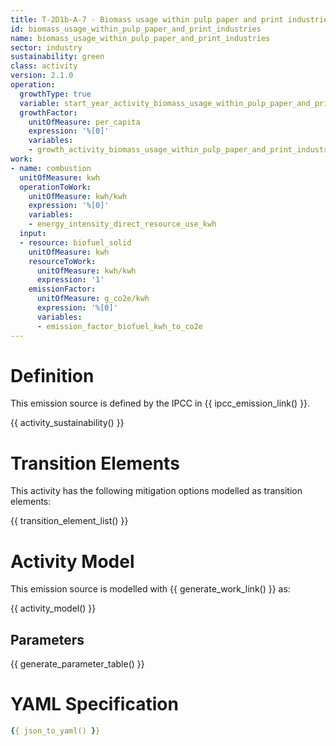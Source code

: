 ```yaml
---
title: T-2D1b-A-7 - Biomass usage within pulp paper and print industries
id: biomass_usage_within_pulp_paper_and_print_industries
name: biomass_usage_within_pulp_paper_and_print_industries
sector: industry
sustainability: green
class: activity
version: 2.1.0
operation:
  growthType: true
  variable: start_year_activity_biomass_usage_within_pulp_paper_and_print_industries
  growthFactor:
    unitOfMeasure: per_capita
    expression: '%[0]'
    variables:
    - growth_activity_biomass_usage_within_pulp_paper_and_print_industries
work:
- name: combustion
  unitOfMeasure: kwh
  operationToWork:
    unitOfMeasure: kwh/kwh
    expression: '%[0]'
    variables:
    - energy_intensity_direct_resource_use_kwh
  input:
  - resource: biofuel_solid
    unitOfMeasure: kwh
    resourceToWork:
      unitOfMeasure: kwh/kwh
      expression: '1'
    emissionFactor:
      unitOfMeasure: g_co2e/kwh
      expression: '%[0]'
      variables:
      - emission_factor_biofuel_kwh_to_co2e
---
```

# Definition
This emission source is defined by the IPCC in {{ ipcc_emission_link() }}.


{{ activity_sustainability() }}

# Transition Elements

This activity has the following mitigation options modelled as transition elements:

{{ transition_element_list() }}

# Activity Model
This emission source is modelled with {{ generate_work_link() }} as:

{{ activity_model() }}

## Parameters

{{ generate_parameter_table() }}

# YAML Specification

```yaml
{{ json_to_yaml() }}
```
